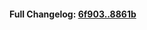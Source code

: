 

#### **Full Changelog:** [6f903..8861b](https://github.com/mediar-ai/skyprompt/compare/6f903..8861b)


